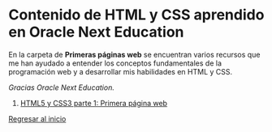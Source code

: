 # Contenido de HTML y CSS aprendido en Oracle Next Education

En la carpeta de **Primeras páginas web** se encuentran varios recursos que me han ayudado a entender los conceptos fundamentales de la programación web y a desarrollar mis habilidades en HTML y CSS.

_Gracias Oracle Next Education._

1. [HTML5 y CSS3 parte 1: Primera página web](/Primeras%20p%C3%A1ginas%20web/01%20HTML5%20y%20CSS%203%20-%20Primera%20p%C3%A1gina%20web)



[Regresar al inicio](/README.md)